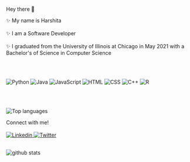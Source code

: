 Hey there  🤠 <br>

✨ My name is Harshita <br> <br>
✨ I am a Software Developer  <br><br>
✨ I graduated from the University of Illinois at Chicago in May 2021 with a Bachelor's of Science in Computer Science <br><br>

<br>

<p>
  <img alt="Python" src="https://img.shields.io/badge/python-3670A0?style=for-the-badge&logo=python&logoColor=ffdd54" />
  <img alt="Java" src="https://img.shields.io/badge/java-%23ED8B00.svg?style=for-the-badge&logo=java&logoColor=white" />
  <img alt="JavaScript" src="https://img.shields.io/badge/JavaScript-F7DF1E?logo=javascript&logoColor=white&style=for-the-badge" />
  <img alt="HTML" src="https://img.shields.io/badge/HTML-E34F26?logo=html5&logoColor=white&style=for-the-badge" />
  <img alt="CSS" src="https://img.shields.io/badge/CSS-1572B6?logo=css3&logoColor=white&style=for-the-badge" />
  <img alt="C++" src="https://img.shields.io/badge/c++-%2300599C.svg?style=for-the-badge&logo=c%2B%2B&logoColor=white" />
  <img alt="R" src="https://img.shields.io/badge/r-%23276DC3.svg?style=for-the-badge&logo=r&logoColor=white" />
</p> 
<br> <br>

![Top languages](https://github-readme-stats.vercel.app/api/top-langs/?username=harshita-kapur)
<br>

Connect with me! <br> <br>
<a href="https://www.linkedin.com/in/harshita-kapur/">
  <img
    alt="Linkedin"
    src="https://img.shields.io/badge/linkedin-0077B5?logo=linkedin&logoColor=white&style=for-the-badge"
  />
</a>
<a href="https://twitter.com/kapurharshita">
  <img
    alt="Twitter"
    src="https://img.shields.io/badge/Twitter-1DA1F2?logo=twitter&logoColor=white&style=for-the-badge"
  />
</a>
<br> <br>



![github stats](https://github-readme-stats.vercel.app/api?username=harshita-kapur)


